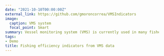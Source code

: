 ```yaml
---
date: "2021-10-10T00:00:00Z"
external_link: https://github.com/gmoroncorrea/VMSIndicators
image:
  caption: VMS system
  focal_point: Smart
summary: Vessel monitoring system (VMS) is currently used in many fisheries worldwide. It provides data about the spatial location of fishing vessels with a certain frequency (typically 15 minutes). The stored data can be used to understand the movement and behavior of fishing vessels, and can be potentially used to infer spatial changes in the target stock. This library (VMSIndicators) implements some functions to understand changes in the efficiency of the Peruvian pelagic fleet using VMS data. A vignette is available.  
tags:
- Demo
title: Fishing efficiency indicators from VMS data
---
```

